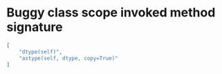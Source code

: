 # Buggy class scope invoked method signature

```json
[
    "dtype(self)",
    "astype(self, dtype, copy=True)"
]
```
